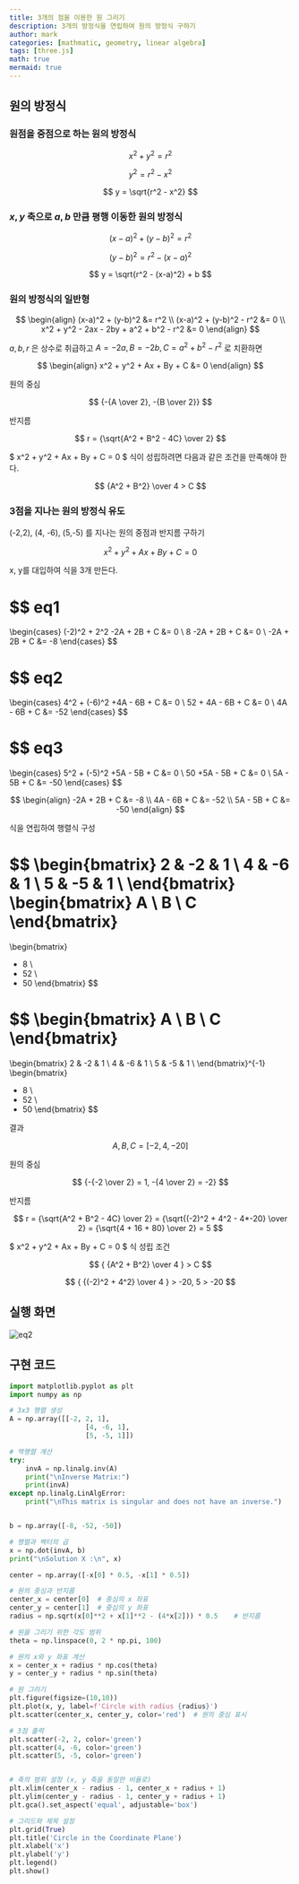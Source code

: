```yaml
---
title: 3개의 점을 이용한 원 그리기
description: 3개의 방정식을 연립하여 원의 방정식 구하기
author: mark
categories: [mathmatic, geometry, linear algebra]
tags: [three.js]
math: true
mermaid: true
---
```


## 원의 방정식

### 원점을 중점으로 하는 원의 방정식

$$
x^2 + y^2 = r^2
$$

$$
y^2 = r^2 - x^2
$$

$$
y = \sqrt{r^2 - x^2}
$$

### $x, y$ 축으로 $a, b$ 만큼 평행 이동한 원의 방정식

$$
(x-a)^2 + (y-b)^2 = r^2
$$

$$
(y-b)^2 = r^2 - (x-a)^2
$$

$$
y = \sqrt{r^2 - (x-a)^2} + b
$$

### 원의 방정식의 일반형

$$
\begin{align}
(x-a)^2 + (y-b)^2 &= r^2 \\
(x-a)^2 + (y-b)^2 - r^2 &= 0 \\
x^2 + y^2 - 2ax - 2by + a^2 + b^2 - r^2 &= 0
\end{align}
$$

$a, b, r$ 은 상수로 취급하고 $A = -2a, B = -2b, C = a^2 + b^2 - r^2$ 로 치환하면

$$
\begin{align}
x^2 + y^2 + Ax + By + C &= 0
\end{align}
$$

원의 중심

$$
{-{A \over 2}, -{B \over 2}}
$$

반지름

$$
r = {\sqrt{A^2 + B^2 - 4C} \over 2}
$$

$ x^2 + y^2 + Ax + By + C = 0 $ 식이 성립하려면 다음과 같은 조건을 만족해야 한다.

$$
{A^2 + B^2} \over 4 > C
$$

### 3점을 지나는 원의 방정식 유도

(-2,2), (4, -6), (5,-5) 를 지나는 원의 중점과 반지름 구하기

$$
x^2 + y^2 + Ax + By + C = 0
$$

x, y를 대입하여 식을 3개 만든다.

$$
eq1
=
\begin{cases}
(-2)^2 + 2^2 -2A + 2B + C &= 0 \\
8 -2A + 2B + C &= 0 \\
-2A + 2B + C &= -8
\end{cases}
$$

$$
eq2
=
\begin{cases}
4^2 + (-6)^2 +4A - 6B + C &= 0 \\
52 + 4A - 6B + C &= 0 \\
4A - 6B + C &= -52
\end{cases}
$$

$$
eq3
=
\begin{cases}
5^2 + (-5)^2 +5A - 5B + C &= 0 \\
50 +5A - 5B + C &= 0 \\
5A - 5B + C &= -50
\end{cases}
$$

$$
\begin{align}
-2A + 2B + C &= -8 \\
4A - 6B + C &= -52 \\
5A - 5B + C &= -50
\end{align}
$$

식을 연립하여 행렬식 구성

$$
\begin{bmatrix}
2 & -2 & 1 \\ 
4 & -6 & 1 \\ 
5 & -5 & 1 \\ 
\end{bmatrix}
\begin{bmatrix}
A \\ 
B \\
C
\end{bmatrix}
=
\begin{bmatrix}
- 8 \\
- 52 \\
- 50
\end{bmatrix}
$$

$$
\begin{bmatrix}
A \\ 
B \\
C
\end{bmatrix}
=
\begin{bmatrix}
2 & -2 & 1 \\ 
4 & -6 & 1 \\ 
5 & -5 & 1 \\ 
\end{bmatrix}^{-1}
\begin{bmatrix}
- 8 \\
- 52 \\
- 50
\end{bmatrix}
$$

결과

$$
A, B, C = [-2, 4, -20]
$$

원의 중심

$$
{-{-2 \over 2} = 1, -{4 \over 2} = -2}
$$

반지름

$$
r = {\sqrt{A^2 + B^2 - 4C} \over 2} = {\sqrt{(-2)^2 + 4^2 - 4*-20} \over 2} = {\sqrt{4 + 16 + 80} \over 2} = 5
$$

$ x^2 + y^2 + Ax + By + C = 0 $ 식 성립 조건

$$
{ {A^2 + B^2} \over 4 } > C
$$

$$
{ {(-2)^2 + 4^2} \over 4 } > -20, 5 > -20
$$

## 실행 화면

![eq2](/assets/posts/20240829/circle-3p.png)

## 구현 코드

```python
import matplotlib.pyplot as plt
import numpy as np

# 3x3 행렬 생성
A = np.array([[-2, 2, 1],
                   [4, -6, 1],
                   [5, -5, 1]])

# 역행렬 계산
try:
    invA = np.linalg.inv(A)
    print("\nInverse Matrix:")
    print(invA)
except np.linalg.LinAlgError:
    print("\nThis matrix is singular and does not have an inverse.")


b = np.array([-8, -52, -50])

# 행렬과 벡터의 곱
x = np.dot(invA, b)
print("\nSolution X :\n", x)

center = np.array([-x[0] * 0.5, -x[1] * 0.5])

# 원의 중심과 반지름
center_x = center[0]  # 중심의 x 좌표
center_y = center[1]  # 중심의 y 좌표
radius = np.sqrt(x[0]**2 + x[1]**2 - (4*x[2])) * 0.5    # 반지름

# 원을 그리기 위한 각도 범위
theta = np.linspace(0, 2 * np.pi, 100)

# 원의 x와 y 좌표 계산
x = center_x + radius * np.cos(theta)
y = center_y + radius * np.sin(theta)

# 원 그리기
plt.figure(figsize=(10,10))
plt.plot(x, y, label=f'Circle with radius {radius}')
plt.scatter(center_x, center_y, color='red')  # 원의 중심 표시

# 3점 출력
plt.scatter(-2, 2, color='green')
plt.scatter(4, -6, color='green')
plt.scatter(5, -5, color='green')


# 축의 범위 설정 (x, y 축을 동일한 비율로)
plt.xlim(center_x - radius - 1, center_x + radius + 1)
plt.ylim(center_y - radius - 1, center_y + radius + 1)
plt.gca().set_aspect('equal', adjustable='box')

# 그리드와 제목 설정
plt.grid(True)
plt.title('Circle in the Coordinate Plane')
plt.xlabel('x')
plt.ylabel('y')
plt.legend()
plt.show()
```
